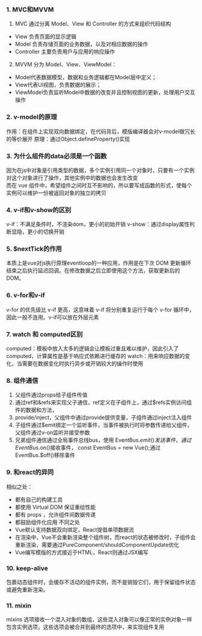 ### 1. MVC和MVVM
1. MVC 通过分离 Model、View 和 Controller 的方式来组织代码结构
  - View 负责页面的显示逻辑
  - Model 负责存储页面的业务数据，以及对相应数据的操作
  - Controller 主要负责用户与应用的响应操作
2. MVVM 分为 Model、View、ViewModel：
  - Model代表数据模型，数据和业务逻辑都在Model层中定义；
  - View代表UI视图，负责数据的展示；
  - ViewModel负责监听Model中数据的改变并且控制视图的更新，处理用户交互操作

### 2. v-model的原理
作用：在组件上实现双向数据绑定，在代码背后，模版编译器会对v-model做冗长的等价展开
原理：通过Object.defineProperty()实现

### 3. 为什么组件的data必须是一个函数
因为在js中对象是引用类型的数据，多个实例引用同一个对象时，只要有一个实例对这个对象进行了操作，其他实例中的数据也会发生改变<br>
而在 vue 组件中，希望组件之间时互不影响的，所以要写成函数的形式，使每个实例可以维护一份被返回对象的独立的拷贝

### 4. v-if和v-show的区别
v-if：不满足条件时，不渲染dom，更小的初始开销
v-show：通过display属性判断显隐，更小的切换开销

### 5. $nextTick的作用
本质上是vue对js执行原理eventloop的一种应用，作用是在下次 DOM 更新循环结束之后执行延迟回调。在修改数据之后立即使用这个方法，获取更新后的 DOM。

### 6. v-for和v-if
v-for 的优先级比 v-if 更高，这意味着 v-if 将分别重复运行于每个 v-for 循环中，因此一般不连用。v-if可以放在外层元素

### 7. watch 和 computed区别
computed：模板中放入太多的逻辑会让模板过重且难以维护，因此引入了computed，计算属性是基于响应式依赖进行缓存的
watch：用来响应数据的变化，当需要在数据变化时执行异步或开销较大的操作时使用

### 8. 组件通信
1. 父组件通过props给子组件传值
2. 通过ref和&refs来实现父子通信，ref定义在子组件上，通过$refs实例访问组件的数据和方法，
4. provide/inject，父组件中通过provide提供变量，子组件通过inject注入组件
3. 子组件通过$emit绑定一个监听事件，当事件被执行时将参数传递给父组件，父组件通过v-on监听并接受参数
4. 兄弟组件通信通过全局事件总线bus，使用 EventBus.$emit() 发送事件，通过EventBus.$on()接收事件，
const EventBus = new Vue();通过 EventBus.$off()移除事件

### 9. 和react的异同
相似之处：
- 都有自己的构建工具
- 都使用 Virtual DOM 保证重绘性能
- 都有 props ，允许组件间数据传递
- 都鼓励组件化应用
不同之处
- Vue默认支持数据双向绑定，React提倡单项数据流
- 在渲染中，Vue不会重新渲染整个组件树，而react的状态被修改时，子组件会重新渲染，需要通过PureComponent/shouldComponentUpdate优化
- Vue编写模版的方式接近于HTML，React则通过JSX编写

### 10. keep-alive
<keep-alive> 包裹动态组件时，会缓存不活动的组件实例，而不是销毁它们，用于保留组件状态或避免重新渲染。

### 11. mixin
mixins 选项接收一个混入对象的数组，这些混入对象可以像正常的实例对象一样包含实例选项，这些选项会被合并到最终的选项中，来实现组件复用